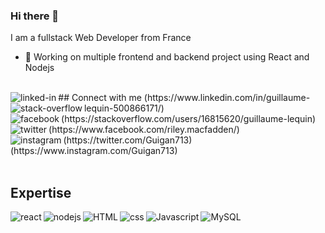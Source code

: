 ### Hi there 👋

I am a fullstack Web Developer from France 
- 🔭 Working on multiple frontend and backend project using React and Nodejs

<br>
## Connect with me
<img align="left" alt="linked-in" src="https://img.shields.io/badge/linkedin-%230077B5.svg?&style=for-the-badge&logo=linkedin&logoColor=white&style=plastic" />(https://www.linkedin.com/in/guillaume-lequin-500866171/)
<img align="left" alt="stack-overflow" src="https://img.shields.io/badge/stack%20overflow-FE7A16?logo=stack-overflow&logoColor=white&style=for-the-badge&style=plastic" />(https://stackoverflow.com/users/16815620/guillaume-lequin)
<img align="left" alt="facebook" src="https://img.shields.io/badge/facebook-%231877F2.svg?&style=for-the-badge&logo=facebook&logoColor=white&style=plastic" />(https://www.facebook.com/riley.macfadden/)
<img align="left" alt="twitter" src="https://img.shields.io/badge/twitter-%231DA1F2.svg?&style=for-the-badge&logo=twitter&logoColor=white&style=plastic" />(https://twitter.com/Guigan713)
<img align="left" alt="instagram" src="https://shields.io/badge/-Instagram-%ff69b4.svg?&style=for-the-badge&logo=Instagram&logoColor=white&style=plastic" />(https://www.instagram.com/Guigan713)

<br>
<br>

## Expertise
<img align="left" alt="react" src="https://img.shields.io/badge/react%20-%2320232a.svg?&style=for-the-badge&logo=react&logoColor=white&style=plastic" />
<img align="left" alt="nodejs" src="https://img.shields.io/badge/node.js%20-%2343853D.svg?&style=for-the-badge&logo=node.js&logoColor=white&style=plastic" />
<img align="left" alt="HTML" src="https://shields.io/badge/-html5-%E34F26.svg?style=for-the-badge&logo=html5&logoColor=white&style=plastic" />
<img align="left" alt="css" src="https://img.shields.io/badge/CSS3-%1572B6.svg?&style=for-the-badge&logo=CSS3&logoColor=white&style=plastic" />
<img align="left" alt="Javascript" src="https://img.shields.io/badge/JavScript-%F7DF1E?&style=for-the-badge&logo=JavaScript&logoColor=white&style=plastic" />
<img align="left" alt="MySQL" src="https://img.shields.io/badge/MySQL-%D79A1?&style=for-the-badge&logo=MySQL&logoColor=white&style=plastic" />

<br>
<br>

